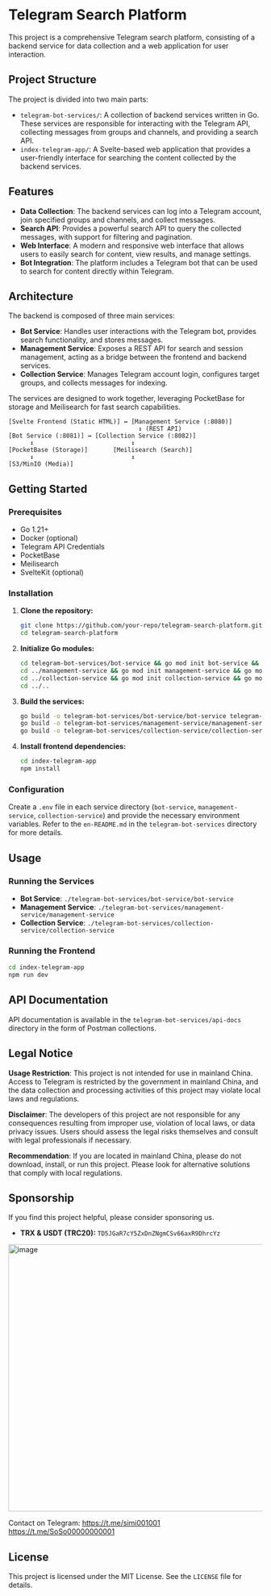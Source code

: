 # Telegram Search Platform

This project is a comprehensive Telegram search platform, consisting of a backend service for data collection and a web application for user interaction.

## Project Structure

The project is divided into two main parts:

- `telegram-bot-services/`: A collection of backend services written in Go. These services are responsible for interacting with the Telegram API, collecting messages from groups and channels, and providing a search API.
- `index-telegram-app/`: A Svelte-based web application that provides a user-friendly interface for searching the content collected by the backend services.

## Features

- **Data Collection**: The backend services can log into a Telegram account, join specified groups and channels, and collect messages.
- **Search API**: Provides a powerful search API to query the collected messages, with support for filtering and pagination.
- **Web Interface**: A modern and responsive web interface that allows users to easily search for content, view results, and manage settings.
- **Bot Integration**: The platform includes a Telegram bot that can be used to search for content directly within Telegram.

## Architecture

The backend is composed of three main services:

- **Bot Service**: Handles user interactions with the Telegram bot, provides search functionality, and stores messages.
- **Management Service**: Exposes a REST API for search and session management, acting as a bridge between the frontend and backend services.
- **Collection Service**: Manages Telegram account login, configures target groups, and collects messages for indexing.

The services are designed to work together, leveraging PocketBase for storage and Meilisearch for fast search capabilities.

```
[Svelte Frontend (Static HTML)] ↔ [Management Service (:8080)]
                                    ↕ (REST API)
[Bot Service (:8081)] ↔ [Collection Service (:8082)]
      ↕                           ↕
[PocketBase (Storage)]       [Meilisearch (Search)]
      ↕                           ↕
[S3/MinIO (Media)]
```

## Getting Started

### Prerequisites

- Go 1.21+
- Docker (optional)
- Telegram API Credentials
- PocketBase
- Meilisearch
- SvelteKit (optional)

### Installation

1.  **Clone the repository:**
    ```bash
    git clone https://github.com/your-repo/telegram-search-platform.git
    cd telegram-search-platform
    ```
2.  **Initialize Go modules:**
    ```bash
    cd telegram-bot-services/bot-service && go mod init bot-service && go mod tidy
    cd ../management-service && go mod init management-service && go mod tidy
    cd ../collection-service && go mod init collection-service && go mod tidy
    cd ../..
    ```
3.  **Build the services:**
    ```bash
    go build -o telegram-bot-services/bot-service/bot-service telegram-bot-services/bot-service
    go build -o telegram-bot-services/management-service/management-service telegram-bot-services/management-service
    go build -o telegram-bot-services/collection-service/collection-service telegram-bot-services/collection-service
    ```
4.  **Install frontend dependencies:**
    ```bash
    cd index-telegram-app
    npm install
    ```

### Configuration

Create a `.env` file in each service directory (`bot-service`, `management-service`, `collection-service`) and provide the necessary environment variables. Refer to the `en-README.md` in the `telegram-bot-services` directory for more details.

## Usage

### Running the Services

-   **Bot Service**: `./telegram-bot-services/bot-service/bot-service`
-   **Management Service**: `./telegram-bot-services/management-service/management-service`
-   **Collection Service**: `./telegram-bot-services/collection-service/collection-service`

### Running the Frontend

```bash
cd index-telegram-app
npm run dev
```

## API Documentation

API documentation is available in the `telegram-bot-services/api-docs` directory in the form of Postman collections.

## Legal Notice

**Usage Restriction**: This project is not intended for use in mainland China. Access to Telegram is restricted by the government in mainland China, and the data collection and processing activities of this project may violate local laws and regulations.

**Disclaimer**: The developers of this project are not responsible for any consequences resulting from improper use, violation of local laws, or data privacy issues. Users should assess the legal risks themselves and consult with legal professionals if necessary.

**Recommendation**: If you are located in mainland China, please do not download, install, or run this project. Please look for alternative solutions that comply with local regulations.

## Sponsorship

If you find this project helpful, please consider sponsoring us.

- **TRX & USDT (TRC20):** `TD5JGaR7cY5ZxDnZNgmCSv66axR9DhrcYz`

<img width="512" height="530" alt="image" src="https://github.com/user-attachments/assets/08a5cf87-e174-4bf5-ae2d-1ed676c7b90e" />

Contact on Telegram: https://t.me/simi001001 https://t.me/SoSo00000000001

## License

This project is licensed under the MIT License. See the `LICENSE` file for details.
